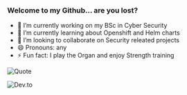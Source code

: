 ### Welcome to my Github... are you lost?

- 🔭 I’m currently working on my BSc in Cyber Security 
- 🌱 I’m currently learning about Openshift and Helm charts
- 👯 I’m looking to collaborate on Security releated projects
- 😄 Pronouns: any
- ⚡ Fun fact: I play the Organ and enjoy Strength training


![Quote](https://github-readme-quotes.herokuapp.com/quote?quoteCategory=life&theme=tokyonight&animation=default&layout=samuel&font=default)

![Dev.to](https://github-readme-stats.vercel.app/api?username=Homopatrol&show_icons=true&theme=tokyonight)

<!--
**Homopatrol/Homopatrol** is a ✨ _special_ ✨ repository because its `README.md` (this file) appears on your GitHub profile.

Here are some ideas to get you started:

- 🔭 I’m currently working on...
- 🌱 I’m currently learning about Openshift and Helm charts
- 👯 I’m looking to collaborate on ...
- 🤔 I’m looking for help with ...
- 💬 Ask me about ...
- 📫 How to reach me: PandoraH@protonmail.com
- 😄 Pronouns: any
- ⚡ Fun fact: ...
-->
